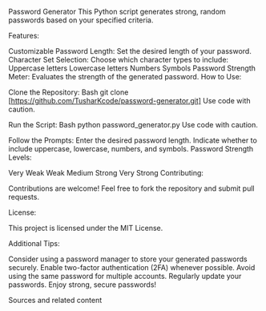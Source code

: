 Password Generator
This Python script generates strong, random passwords based on your specified criteria.

Features:

Customizable Password Length: Set the desired length of your password.
Character Set Selection: Choose which character types to include:
Uppercase letters
Lowercase letters
Numbers
Symbols
Password Strength Meter: Evaluates the strength of the generated password.
How to Use:

Clone the Repository:
Bash
git clone [https://github.com/TusharKcode/password-generator.git]
Use code with caution.

Run the Script:
Bash
python password_generator.py
Use code with caution.

Follow the Prompts:
Enter the desired password length.
Indicate whether to include uppercase, lowercase, numbers, and symbols.
Password Strength Levels:

Very Weak
Weak
Medium
Strong
Very Strong
Contributing:

Contributions are welcome! Feel free to fork the repository and submit pull requests.

License:

This project is licensed under the MIT License.   

Additional Tips:

Consider using a password manager to store your generated passwords securely.
Enable two-factor authentication (2FA) whenever possible.
Avoid using the same password for multiple accounts.
Regularly update your passwords.
Enjoy strong, secure passwords!


Sources and related content
